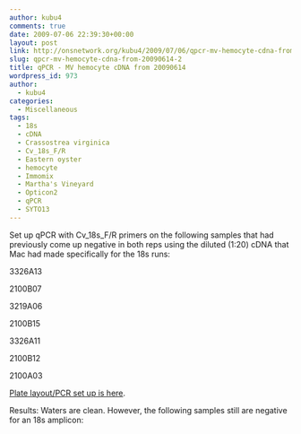 ```yaml
---
author: kubu4
comments: true
date: 2009-07-06 22:39:30+00:00
layout: post
link: http://onsnetwork.org/kubu4/2009/07/06/qpcr-mv-hemocyte-cdna-from-20090614-2/
slug: qpcr-mv-hemocyte-cdna-from-20090614-2
title: qPCR - MV hemocyte cDNA from 20090614
wordpress_id: 973
author:
  - kubu4
categories:
  - Miscellaneous
tags:
  - 18s
  - cDNA
  - Crassostrea virginica
  - Cv_18s_F/R
  - Eastern oyster
  - hemocyte
  - Immomix
  - Martha's Vineyard
  - Opticon2
  - qPCR
  - SYTO13
---
```


Set up qPCR with Cv_18s_F/R primers on the following samples that had previously come up negative in both reps using the diluted (1:20) cDNA that Mac had made specifically for the 18s runs:

3326A13

2100B07

3219A06

2100B15

3326A11

2100B12

2100A03

[Plate layout/PCR set up is here](http://eagle.fish.washington.edu/Arabidopsis/Notebook%20Workup%20Files/20090706-01.jpg).

Results: Waters are clean. However, the following samples still are negative for an 18s amplicon:
